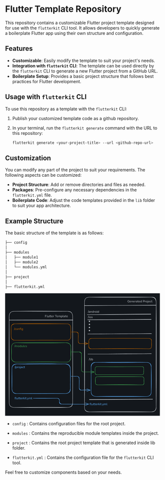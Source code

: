 # Flutter Template Repository

This repository contains a customizable Flutter project template designed for use with the `flutterkit` CLI tool. It allows developers to quickly generate a boilerplate Flutter app using their own structure and configuration.

## Features

- **Customizable**: Easily modify the template to suit your project's needs.
- **Integration with `flutterkit` CLI**: The template can be used directly by the `flutterkit` CLI to generate a new Flutter project from a GitHub URL.
- **Boilerplate Setup**: Provides a basic project structure that follows best practices for Flutter development.

## Usage with `flutterkit` CLI

To use this repository as a template with the `flutterkit` CLI:

1. Publish your customized template code as a github repository.
2. In your terminal, run the `flutterkit generate` command with the URL to this repository:

   ```bash
   flutterkit generate <your-project-title> --url <github-repo-url>
   ```

## Customization

You can modify any part of the project to suit your requirements. The following aspects can be customized:

- **Project Structure**: Add or remove directories and files as needed.
- **Packages**: Pre-configure any necessary dependencies in the `flutterkit.yml` file.
- **Boilerplate Code**: Adjust the code templates provided in the `lib` folder to suit your app architecture.

## Example Structure

The basic structure of the template is as follows:

```
├── config
│
├── modules
│   ├── module1
│   ├── module2
│   └── modules.yml
│
├── project
│
├── flutterkit.yml
```

![Flutterkit Template Structure.png](Flutterkit%20Template%20Structure.png)

- `config` : Contains configuration files for the root project.

- `modules` : Contains the reproducible module templates inside the project.

- `project` : Contains the root project template that is generated inside lib folder.

- `flutterkit.yml` : Contains the configuration file for the `flutterkit` CLI tool.

Feel free to customize components based on your needs.
